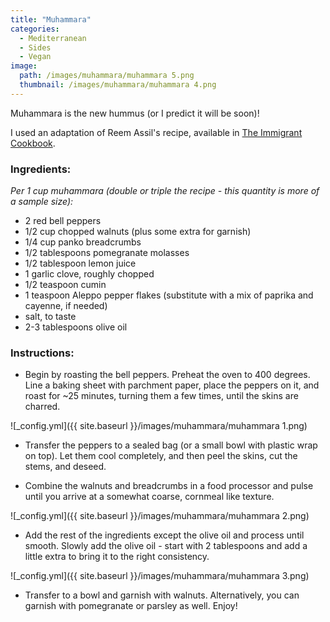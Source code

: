 ```yaml
---
title: "Muhammara"
categories:
  - Mediterranean
  - Sides
  - Vegan
image:
  path: /images/muhammara/muhammara 5.png
  thumbnail: /images/muhammara/muhammara 4.png
---
```


Muhammara is the new hummus (or I predict it will be soon)!

I used an adaptation of Reem Assil's recipe, available in [The Immigrant Cookbook](https://www.amazon.com/Immigrant-Cookbook-Recipes-America-Great/dp/1566560381/ref=asc_df_1566560381/?tag=hyprod-20&linkCode=df0&hvadid=312140312523&hvpos=&hvnetw=g&hvrand=1704980720432810813&hvpone=&hvptwo=&hvqmt=&hvdev=c&hvdvcmdl=&hvlocint=&hvlocphy=9052538&hvtargid=pla-407598417986&psc=1&tag=&ref=&adgrpid=60258872577&hvpone=&hvptwo=&hvadid=312140312523&hvpos=&hvnetw=g&hvrand=1704980720432810813&hvqmt=&hvdev=c&hvdvcmdl=&hvlocint=&hvlocphy=9052538&hvtargid=pla-407598417986). 

### Ingredients:

_Per 1 cup muhammara (double or triple the recipe - this quantity is more of a sample size):_

* 2 red bell peppers
* 1/2 cup chopped walnuts (plus some extra for garnish)
* 1/4 cup panko breadcrumbs
* 1/2 tablespoons pomegranate molasses
* 1/2 tablespoon lemon juice
* 1 garlic clove, roughly chopped
* 1/2 teaspoon cumin
* 1 teaspoon Aleppo pepper flakes (substitute with a mix of paprika and cayenne, if needed)
* salt, to taste
* 2-3 tablespoons olive oil 



### Instructions:

* Begin by roasting the bell peppers. Preheat the oven to 400 degrees. Line a baking sheet with parchment paper, place the peppers on it, and roast for ~25 minutes, turning them a few times, until the skins are charred.

![_config.yml]({{ site.baseurl }}/images/muhammara/muhammara 1.png)

* Transfer the peppers to a sealed bag (or a small bowl with plastic wrap on top). Let them cool completely, and then peel the skins, cut the stems, and deseed.

* Combine the walnuts and breadcrumbs in a food processor and pulse until you arrive at a somewhat coarse, cornmeal like texture.

![_config.yml]({{ site.baseurl }}/images/muhammara/muhammara 2.png)

* Add the rest of the ingredients except the olive oil and process until smooth. Slowly add the olive oil - start with 2 tablespoons and add a little extra to bring it to the right consistency.

![_config.yml]({{ site.baseurl }}/images/muhammara/muhammara 3.png)

* Transfer to a bowl and garnish with walnuts. Alternatively, you can garnish with pomegranate or parsley as well. Enjoy!

